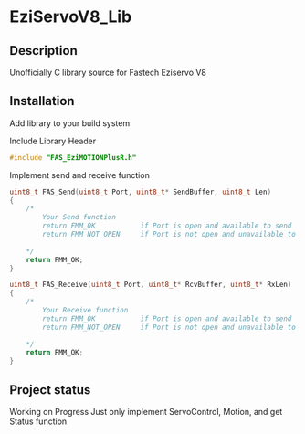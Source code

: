 # EziServoV8_Lib


## Description
Unofficially C library source for Fastech Eziservo V8


## Installation

Add library to your build system

Include Library Header
```c
#include "FAS_EziMOTIONPlusR.h"
```

Implement send and receive function

```c
uint8_t FAS_Send(uint8_t Port, uint8_t* SendBuffer, uint8_t Len)
{
    /*
        Your Send function
        return FMM_OK           if Port is open and available to send
        return FMM_NOT_OPEN     if Port is not open and unavailable to send
    
    */
	return FMM_OK;
}

uint8_t FAS_Receive(uint8_t Port, uint8_t* RcvBuffer, uint8_t* RxLen)
{
    /*
        Your Receive function
        return FMM_OK           if Port is open and available to send
        return FMM_NOT_OPEN     if Port is not open and unavailable to send
    
    */
	return FMM_OK;
}
```

## Project status
Working on Progress
Just only implement ServoControl, Motion, and get Status function
